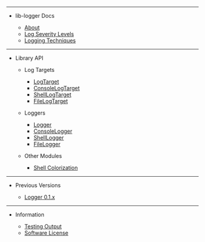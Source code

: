 <!-- _sidebar.md -->

<hr>

- lib-logger Docs

	- [About](external/readme.md)
	- [Log Severity Levels](guides/LogSeverityLevels.md)
	- [Logging Techniques](guides/LoggingTechniques.md)


<hr>

- Library API

	- Log Targets

		- [LogTarget](api/LogTarget.md)
		- [ConsoleLogTarget](api/ConsoleLogTarget.md)
		- [ShellLogTarget](api/ShellLogTarget.md)
		- [FileLogTarget](api/FileLogTarget.md)

	- Loggers

		- [Logger](api/Logger.md)
		- [ConsoleLogger](api/ConsoleLogger.md)
		- [ShellLogger](api/ShellLogger.md)
		- [FileLogger](api/FileLogger.md)

	- Other Modules

		- [Shell Colorization](guides/Shell-Colorization.md)


<hr>

- Previous Versions

	- [Logger 0.1.x](api/Logger.0.1.x.md)


<hr>

- Information

	- [Testing Output](external/testing-output.md)
	- [Software License](external/license.md)

